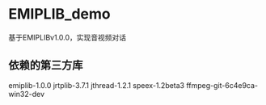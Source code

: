 # EMIPLIB_demo
基于EMIPLIBv1.0.0，实现音视频对话

## 依赖的第三方库
emiplib-1.0.0
jrtplib-3.7.1
jthread-1.2.1
speex-1.2beta3
ffmpeg-git-6c4e9ca-win32-dev
